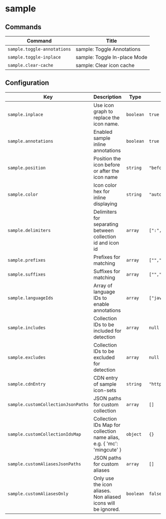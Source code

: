 # sample

## Commands

| Command                     | Title                        |
| --------------------------- | ---------------------------- |
| `sample.toggle-annotations` | sample: Toggle Annotations   |
| `sample.toggle-inplace`     | sample: Toggle In-place Mode |
| `sample.clear-cache`        | sample: Clear icon cache     |

## Configuration

| Key                                | Description                                                             | Type      | Default                                                                                                     |
| ---------------------------------- | ----------------------------------------------------------------------- | --------- | ----------------------------------------------------------------------------------------------------------- |
| `sample.inplace`                   | Use icon graph to replace the icon name.                                | `boolean` | `true`                                                                                                      |
| `sample.annotations`               | Enabled sample inline annotations                                       | `boolean` | `true`                                                                                                      |
| `sample.position`                  | Position the icon before or after the icon name                         | `string`  | `"before"`                                                                                                  |
| `sample.color`                     | Icon color hex for inline displaying                                    | `string`  | `"auto"`                                                                                                    |
| `sample.delimiters`                | Delimiters for separating between collection id and icon id             | `array`   | `[":","--","-","/"]`                                                                                        |
| `sample.prefixes`                  | Prefixes for matching                                                   | `array`   | `["","i-","~icons/"]`                                                                                       |
| `sample.suffixes`                  | Suffixes for matching                                                   | `array`   | `["","i-"]`                                                                                                 |
| `sample.languageIds`               | Array of language IDs to enable annotations                             | `array`   | `["javascript","javascriptreact","typescript","typescriptreact","vue","svelte","html","pug","json","yaml"]` |
| `sample.includes`                  | Collection IDs to be included for detection                             | `array`   | `null`                                                                                                      |
| `sample.excludes`                  | Collection IDs to be excluded for detection                             | `array`   | `null`                                                                                                      |
| `sample.cdnEntry`                  | CDN entry of sample icon-sets                                           | `string`  | `"https://icones.js.org/collections"`                                                                       |
| `sample.customCollectionJsonPaths` | JSON paths for custom collection                                        | `array`   | `[]`                                                                                                        |
| `sample.customCollectionIdsMap`    | Collection IDs Map for collection name alias, e.g. { 'mc': 'mingcute' } | `object`  | `{}`                                                                                                        |
| `sample.customAliasesJsonPaths`    | JSON paths for custom aliases                                           | `array`   | `[]`                                                                                                        |
| `sample.customAliasesOnly`         | Only use the icon aliases. Non aliased icons will be ignored.           | `boolean` | `false`                                                                                                     |